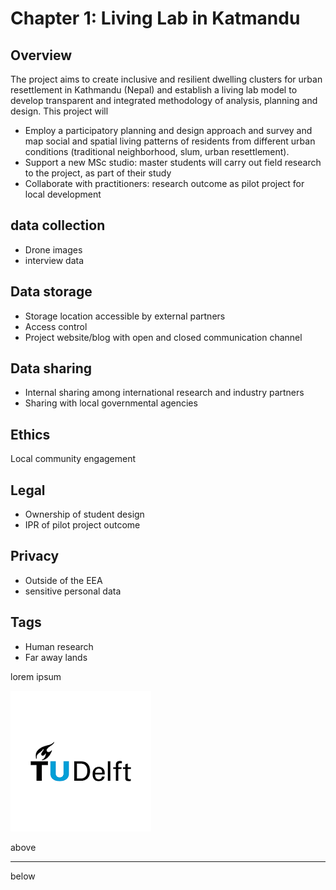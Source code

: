 # Chapter 1: Living Lab in Katmandu

## Overview

The project aims to create inclusive and resilient dwelling clusters for urban resettlement in Kathmandu (Nepal) and establish a living lab model to develop transparent and integrated methodology of analysis, planning and design. This project will 
- Employ a participatory planning and design approach and survey and map social and spatial living patterns of residents from different urban conditions (traditional neighborhood, slum, urban resettlement). 
- Support a new MSc studio: master students will carry out field research to the project, as part of their study
- Collaborate with practitioners: research outcome as pilot project for local development


## data collection
- Drone images
- interview data

## Data storage
- Storage location accessible by external partners
- Access control 
- Project website/blog with open and closed communication channel

## Data sharing

- Internal sharing among international research and industry partners
- Sharing with local governmental agencies

## Ethics
Local community engagement

## Legal 

- Ownership of student design
- IPR of pilot project outcome

## Privacy 

- Outside of the EEA 
- sensitive personal data 

## Tags 

- Human research
- Far away lands




lorem ipsum

![alt text](index.png "Title")

above
 
----

below

